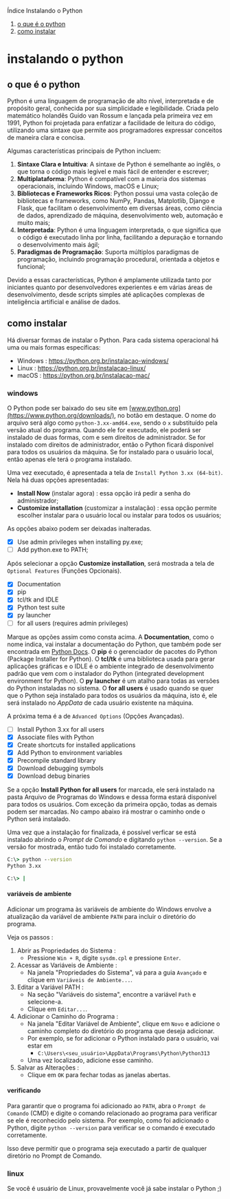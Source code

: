 Índice Instalando o Python

1. [o que é o python](#o-que-é-o-python)
1. [como instalar](#como-instalar)

# instalando o python

## o que é o python

Python é uma linguagem de programação de alto nível, interpretada e de propósito geral, conhecida por sua simplicidade e legibilidade. Criada pelo matemático holandês Guido van Rossum e lançada pela primeira vez em 1991, Python foi projetada para enfatizar a facilidade de leitura do código, utilizando uma sintaxe que permite aos programadores expressar conceitos de maneira clara e concisa.

Algumas características principais de Python incluem:

1. **Sintaxe Clara e Intuitiva**: A sintaxe de Python é semelhante ao inglês, o que torna o código mais legível e mais fácil de entender e escrever;
2. **Multiplataforma**: Python é compatível com a maioria dos sistemas operacionais, incluindo Windows, macOS e Linux;
3. **Bibliotecas e Frameworks Ricos**: Python possui uma vasta coleção de bibliotecas e frameworks, como NumPy, Pandas, Matplotlib, Django e Flask, que facilitam o desenvolvimento em diversas áreas, como ciência de dados, aprendizado de máquina, desenvolvimento web, automação e muito mais;
4. **Interpretada**: Python é uma linguagem interpretada, o que significa que o código é executado linha por linha, facilitando a depuração e tornando o desenvolvimento mais ágil;
5. **Paradigmas de Programação**: Suporta múltiplos paradigmas de programação, incluindo programação procedural, orientada a objetos e funcional;

Devido a essas características, Python é amplamente utilizada tanto por iniciantes quanto por desenvolvedores experientes e em várias áreas de desenvolvimento, desde scripts simples até aplicações complexas de inteligência artificial e análise de dados.

## como instalar

Há diversar formas de instalar o Python. Para cada sistema operacional há uma ou mais formas específicas:

- Windows : https://python.org.br/instalacao-windows/
- Linux : https://python.org.br/instalacao-linux/
- macOS : https://python.org.br/instalacao-mac/

### windows
O Python pode ser baixado do seu site em [www.python.org](https://www.python.org/downloads/), no botão em destaque. O nome do arquivo será algo como `python-3.xx-amd64.exe`, sendo o `x` substituído pela versão atual do programa. Quando ele for executado, ele poderá ser instalado de duas formas, com e sem direitos de administrador. Se for instalado com direitos de administrador, então o Python ficará disponível para todos os usuários da máquina. Se for instalado para o usuário local, então apenas ele terá o programa instalado.

Uma vez executado, é apresentada a tela de `Install Python 3.xx (64-bit)`. Nela há duas opções apresentadas:
- **Install Now** (instalar agora) : essa opção irá pedir a senha do administrador;
- **Customize installation** (customizar a instalação) : essa opção permite escolher instalar para o usuário local ou instalar para todos os usuários;

As opções abaixo podem ser deixadas inalteradas.
- [x] Use admin privileges when installing py.exe;
- [ ] Add python.exe to PATH;

Após selecionar a opção **Customize installation**, será mostrada a tela de `Optional Features` (Funções Opcionais).

- [x] Documentation
- [x] pip
- [x] tcl/tk and IDLE
- [x] Python test suite
- [x] py launcher
- [ ] for all users (requires admin privileges)

Marque as opções assim como consta acima. A **Documentation**, como o nome indica, vai instalar a documentação do Python, que também pode ser encontrada em [Python Docs](https://docs.python.org/3/). O **pip** é o gerenciador de pacotes do Python (Package Installer for Python). O **tcl/tk** é uma biblioteca usada para gerar aplicações gráficas e o IDLE é o ambiente integrado de desenvolvimento padrão que vem com o instalador do Python (integrated development environment for Python). O **py launcher** é um atalho para todas as versões do Python instaladas no sistema. O **for all users** é usado quando se quer que o Python seja instalado para todos os usuários da máquina, isto é, ele será instalado no *AppData* de cada usuário existente na máquina.

A próxima tema é a de `Advanced Options` (Opções Avançadas).

- [ ] Install Python 3.xx for all users
- [x] Associate files with Python
- [x] Create shortcuts for installed applications
- [x] Add Python to environment variables
- [x] Precompile standard library
- [x] Download debugging symbols
- [x] Download debug binaries

Se a opção **Install Python for all users** for marcada, ele será instalado na pasta Arquivo de Programas do Windows e dessa forma estará disponível para todos os usuários. Com exceção da primeira opção, todas as demais podem ser marcadas. No campo abaixo irá mostrar o caminho onde o Python será instalado.

Uma vez que a instalação for finalizada, é possível verficar se está instalado abrindo o *Prompt de Comando* e digitando `python --version`. Se a versão for mostrada, então tudo foi instalado corretamente.
```cmd
C:\> python --version
Python 3.xx

C:\> |
```

#### variáveis de ambiente
Adicionar um programa às variáveis de ambiente do Windows envolve a atualização da variável de ambiente `PATH` para incluir o diretório do programa.

Veja os passos :

1. Abrir as Propriedades do Sistema :
    - Pressione `Win + R`, digite `sysdm.cpl` e pressione `Enter`.
1. Acessar as Variáveis de Ambiente :
    - Na janela "Propriedades do Sistema", vá para a guia `Avançado` e clique em `Variáveis de Ambiente...`.
1. Editar a Variável PATH :
    - Na seção "Variáveis do sistema", encontre a variável `Path` e selecione-a.
    - Clique em `Editar...`.
1. Adicionar o Caminho do Programa :
    - Na janela "Editar Variável de Ambiente", clique em `Novo` e adicione o caminho completo do diretório do programa que deseja adicionar.
    - Por exemplo, se for adicionar o Python instalado para o usuário, vai estar em
        - `C:\Users\<seu_usuário>\AppData\Programs\Python\Python313`
    - Uma vez localizado, adicione esse caminho.
1. Salvar as Alterações :
    - Clique em `OK` para fechar todas as janelas abertas.

#### verificando
Para garantir que o programa foi adicionado ao `PATH`, abra o `Prompt de Comando` (CMD) e digite o comando relacionado ao programa para verificar se ele é reconhecido pelo sistema. Por exemplo, como foi adicionado o Python, digite `python --version` para verificar se o comando é executado corretamente.

Isso deve permitir que o programa seja executado a partir de qualquer diretório no Prompt de Comando.

### linux

Se você é usuário de Linux, provavelmente você já sabe instalar o Python ;)
